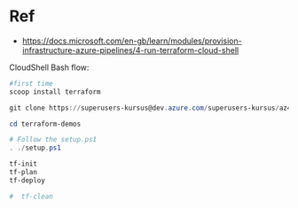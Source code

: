 # Ref

- https://docs.microsoft.com/en-gb/learn/modules/provision-infrastructure-azure-pipelines/4-run-terraform-cloud-shell

CloudShell Bash flow:

```powershell
#first time
scoop install terraform
```


```powershell
git clone https://superusers-kursus@dev.azure.com/superusers-kursus/az400-kursus/_git/terraform-demos

cd terraform-demos

# Follow the setup.ps1 
. ./setup.ps1

tf-init
tf-plan
tf-deploy

#  tf-clean
```